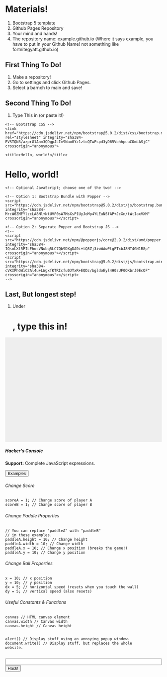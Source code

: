 # Materials!
1. Bootstrap 5 template
2. Github Pages Repository
3. Your mind and hands!
4. The repository name: example.github.io (Where it says example, you have to put in your Github Name! not something like fortnitegyatt.github.io)

## First Thing To Do!
1. Make a repository!
2. Go to settings and click Github Pages.
3. Select a barnch to main and save!

## Second Thing To Do!
1. Type This in (or paste it!)

<!doctype html>
<html lang="en">
  <head>
    <!-- Required meta tags -->
    <meta charset="utf-8">
    <meta name="viewport" content="width=device-width, initial-scale=1">

    <!-- Bootstrap CSS -->
    <link href="https://cdn.jsdelivr.net/npm/bootstrap@5.0.2/dist/css/bootstrap.min.css" rel="stylesheet" integrity="sha384-EVSTQN3/azprG1Anm3QDgpJLIm9Nao0Yz1ztcQTwFspd3yD65VohhpuuCOmLASjC" crossorigin="anonymous">

    <title>Hello, world!</title>
  </head>
  <body>
    <h1>Hello, world!</h1>

    <!-- Optional JavaScript; choose one of the two! -->

    <!-- Option 1: Bootstrap Bundle with Popper -->
    <script src="https://cdn.jsdelivr.net/npm/bootstrap@5.0.2/dist/js/bootstrap.bundle.min.js" integrity="sha384-MrcW6ZMFYlzcLA8Nl+NtUVF0sA7MsXsP1UyJoMp4YLEuNSfAP+JcXn/tWtIaxVXM" crossorigin="anonymous"></script>

    <!-- Option 2: Separate Popper and Bootstrap JS -->
    <!--
    <script src="https://cdn.jsdelivr.net/npm/@popperjs/core@2.9.2/dist/umd/popper.min.js" integrity="sha384-IQsoLXl5PILFhosVNubq5LC7Qb9DXgDA9i+tQ8Zj3iwWAwPtgFTxbJ8NT4GN1R8p" crossorigin="anonymous"></script>
    <script src="https://cdn.jsdelivr.net/npm/bootstrap@5.0.2/dist/js/bootstrap.min.js" integrity="sha384-cVKIPhGWiC2Al4u+LWgxfKTRIcfu0JTxR+EQDz/bgldoEyl4H0zUF0QKbrJ0EcQF" crossorigin="anonymous"></script>
    -->
  </body>
</html>

## Last, But longest step!
1. Under <h1>, type this in!

<!DOCTYPE html>
<html>
    <head>
        <meta charset="UTF-8">
        <meta name="viewport" content="width=device-width,initial-scale=1.0">
        <link rel="stylesheet" href="bootstrap.min.css">
        <link rel="stylesheet" href="arduino-light.min.css">
        <script src="highlight.min.js"></script>
        <script src="javascript.min.js"></script>
        <style>
            canvas {
                display: block;
                background-color: #eee;
            }
            input {
                width: 100%;
            }
        </style>
    </head>
    <body>
        <canvas class="m-2" id="canvas" width="720" height="480"></canvas>
        <div class="card m-2">
            <form class="card-body">
                <h5 class="card-title">Hacker's Console</h5>
                <p><b>Support:</b> Complete JavaScript expressions.</p>
                <p class="d-inline-flex gap-1">
                    <button class="btn btn-primary" type="button" data-bs-toggle="collapse" data-bs-target="#help">
                        Examples
                    </button>
                </p>
                <div class="collapse" id="help">
                    <div class="card card-body">
                        <h6>Change Score</h6>
                        <pre><code class="language-js">scoreA = 1; // Change score of player A
scoreB = 1; // Change score of player B</code></pre>
                        <h6>Change Paddle Properties</h6>
                        <pre><code class="language-js">// You can replace "paddleA" with "paddleB"
// in these examples.
paddleA.height = 10; // Change height
paddleA.width = 10; // Change width
paddleA.x = 10; // Change x position (breaks the game!)
paddleA.y = 10; // Change y position</code></pre>
                        <h6>Change Ball Properties</h6>
                        <pre><code class="language-js">x = 10; // x position
y = 10; // y position
dx = 5; // horizontal speed (resets when you touch the wall)
dy = 5; // vertical speed (also resets)</code></pre>
                        <h6>Useful Constants & Functions</h6>
                        <pre><code class="language-js">canvas // HTML canvas element
canvas.width // Canvas width
canvas.height // Canvas height

alert() // Display stuff using an annoying popup window.
document.write() // Display stuff, but replaces the whole website.</code></pre>
                    </div>
                </div>
                <input id="terminal" class="form-control mt-1 mb-1">
                <button id="execute" type="button" class="btn btn-success mb-1 mt-1">Hack!</button>
            </form>
        </div>
        <script>
            // Canvas constants
            const canvas = document.getElementById("canvas");
            const ctx = canvas.getContext("2d");

            // Scores
            let scoreA = 0;
            let scoreB = 0;

            // Ball variables
            const ballRadius = 10;
            let x = canvas.width / 2;
            let y = Math.floor(Math.random() * (canvas.height - 20)) + 10;
            let dx = 4;
            let dy = -4;
            
            // Paddle constructor
            function Paddle(height, width, x, upKey, downKey) {
                // Properties
                this.height = height;
                this.width = width;
                this.x = x;
                this.y = canvas.height / 2 - this.height / 2;

                // Key pressed
                this.upPressed = false;
                this.downPressed = false;

                // Functions
                this.draw = () => {
                    if (this.downPressed) this.y = Math.min(this.y + 7, canvas.height - this.height);
                    if (this.upPressed) this.y = Math.max(this.y - 7, 0);

                    ctx.beginPath();
                    ctx.rect(this.x, this.y, this.width, this.height);
                    ctx.fillStyle = "#808080";
                    ctx.fill();
                    ctx.closePath();
                };
                
                // Event handlers
                document.addEventListener("keydown", (e) => {
                    if (e.key == upKey) {
                        this.upPressed = true;
                    } else if (e.key == downKey) {
                        this.downPressed = true;
                    }
                }, false);

                document.addEventListener("keyup", (e) => {
                    if (e.key == upKey) {
                        this.upPressed = false;
                    } else if (e.key == downKey) {
                        this.downPressed = false;
                    }
                }, false);
            }

            // Paddles
            const paddleA = new Paddle(100, 10, 0, "w", "s");
            const paddleB = new Paddle(100, 10, canvas.width - 10, "ArrowUp", "ArrowDown");

            function drawBall() {
                // Draw the ball
                ctx.beginPath();
                ctx.arc(x, y, ballRadius, 0, Math.PI * 2);
                ctx.fillStyle = "#FF0000";
                ctx.fill();
                ctx.closePath();
                
                // Update the ball's position
                x += dx;
                y += dy;

                // Bounce the ball if it hits the edge of the canvas
                if (y + dy < ballRadius) dy = -dy;
                if (y + dy > canvas.height - ballRadius) dy = -dy;

                if (x + dx < ballRadius || x + dx > canvas.width - ballRadius) {
                    if (y > paddleA.y && y < paddleA.y + paddleA.height && x + dx < ballRadius || // FIX BUG!
                        y > paddleB.y && y < paddleB.y + paddleB.height && x + dx > canvas.width - ballRadius) {
                        dx = -dx;
                    } else {
                        if (x + dx < ballRadius) {
                            scoreB++;
                            restartBall();
                        } else {
                            scoreA++;
                            restartBall();
                        }
                    }
                }
            }

            // Restarts the ball
            function restartBall() {
                x = canvas.width / 2;
                y = Math.floor(Math.random() * canvas.height);
                dx = 4;
                dy = -4;
            }

            // Draws the score
            function drawScore() {
                ctx.font = "16px Arial";
                ctx.fillStyle = "#000000";
                ctx.fillText(`Player A: ${scoreA}`, 8, 20);
                ctx.fillText(`Player B: ${scoreB}`, 8, 40);
            }

            function draw() {
                // Clear the canvas
                ctx.clearRect(0, 0, canvas.width, canvas.height);

                // Draw the score
                drawScore();

                // Draw the ball
                drawBall();

                // Draw the paddles
                paddleA.draw();
                paddleB.draw();

                // Request an animation frame
                requestAnimationFrame(draw);
            }

            draw();

            // Terminal
            document.getElementById("execute").addEventListener("click", function() {
                const value = document.getElementById("terminal").value;
                eval(value);
            });

            // Reroute enter key presses to click the "Hack!" button
            document.querySelector("form").addEventListener("submit", function(e) {
                e.preventDefault();
                document.getElementById("execute").click();
            })

            window.onload = () => { hljs.highlightAll() };
        </script>
        <script src="bootstrap.min.js"></script>
    </body>
</html>

### Save The Changes
1.And You Have a online Pong Game!

(c) 2024 by eternalxlks
